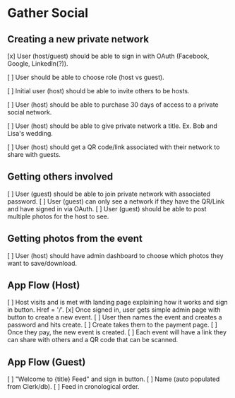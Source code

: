 # Gather Social

## Creating a new private network

[x] User (host/guest) should be able to sign in with OAuth (Facebook, Google, LinkedIn(?)).

[ ] User should be able to choose role (host vs guest).

[ ] Initial user (host) should be able to invite others to be hosts.

[ ] User (host) should be able to purchase 30 days of access to a private social network.

[ ] User (host) should be able to give private network a title. Ex. Bob and Lisa's wedding.

[ ] User (host) should get a QR code/link associated with their network to share with guests.

## Getting others involved

[ ] User (guest) should be able to join private network with associated password.
[ ] User (guest) can only see a network if they have the QR/Link and have signed in via OAuth.
[ ] User (guest) should be able to post multiple photos for the host to see.

## Getting photos from the event

[ ] User (host) should have admin dashboard to choose which photos they want to save/download.

## App Flow (Host)

[ ] Host visits and is met with landing page explaining how it works and sign in button. Href = '/'.
[x] Once signed in, user gets simple admin page with button to create a new event.
[ ] User then names the event and creates a password and hits create.
[ ] Create takes them to the payment page.
[ ] Once they pay, the new event is created.
[ ] Each event will have a link they can share with others and a QR code that can be scanned.

## App Flow (Guest)

[ ] "Welcome to {title} Feed" and sign in button.
[ ] Name (auto populated from Clerk/db).
[ ] Feed in cronological order.
